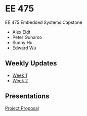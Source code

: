 # EE 475

EE 475 Embedded Systems Capstone

* Alex Eidt
* Peter Gunarso
* Sunny Hu
* Edward Wu


## Weekly Updates
* [Week 1](weekly_update/week1.md)
* [Week 2](weekly_update/week2.md)


## Presentations

[Project Proposal](https://docs.google.com/presentation/d/1L0yTmtHj2N49Bc62OJ8emHn7ki1uWSqm6XyPh2wC9JU/edit?usp=sharing)